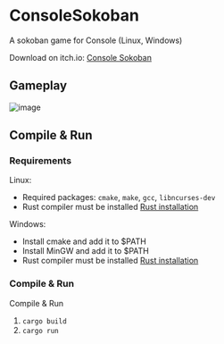 # ConsoleSokoban

A sokoban game for Console (Linux, Windows)

Download on itch.io: [Console Sokoban](https://jddev0.itch.io/console-sokoban)

## Gameplay
![image](https://github.com/user-attachments/assets/e8215abb-7437-47c4-a971-4d613405cef6)

## Compile & Run

### Requirements
Linux:
- Required packages: `cmake`, `make`, `gcc`, `libncurses-dev`
- Rust compiler must be installed [Rust installation](https://www.rust-lang.org/tools/install)

Windows:
- Install cmake and add it to $PATH
- Install MinGW and add it to $PATH
- Rust compiler must be installed [Rust installation](https://www.rust-lang.org/tools/install)

### Compile & Run

Compile & Run
1. `cargo build`
2. `cargo run`
